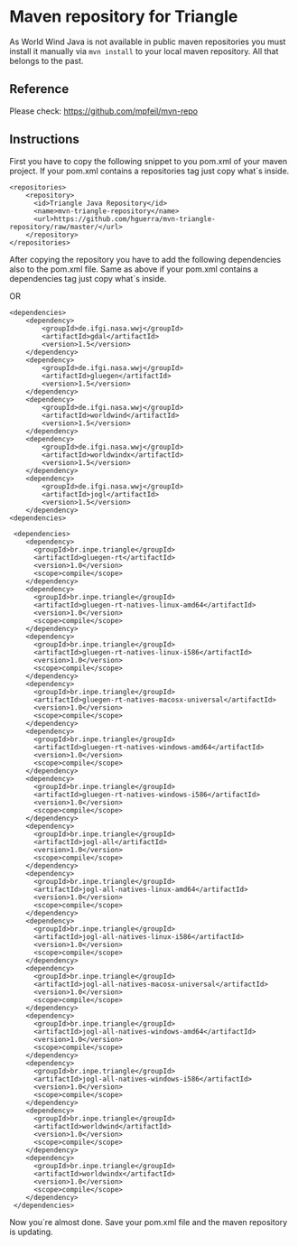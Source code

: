 # Maven repository for Triangle

As World Wind Java is not available in public maven repositories you must install it manually via `mvn install` to your local maven repository.
All that belongs to the past.


## Reference

Please check: https://github.com/mpfeil/mvn-repo


## Instructions

First you have to copy the following snippet to you pom.xml of your maven project. If your pom.xml contains a repositories tag
just copy what´s inside.

```
<repositories>
    <repository>
      <id>Triangle Java Repository</id>
      <name>mvn-triangle-repository</name>
      <url>https://github.com/hguerra/mvn-triangle-repository/raw/master/</url>
    </repository>
</repositories>

```

After copying the repository you have to add the following dependencies also to the pom.xml file. Same as above if your pom.xml contains a dependencies tag just copy what´s inside.


OR

```
<dependencies>
    <dependency>
        <groupId>de.ifgi.nasa.wwj</groupId>
        <artifactId>gdal</artifactId>
        <version>1.5</version>
    </dependency>
    <dependency>
        <groupId>de.ifgi.nasa.wwj</groupId>
        <artifactId>gluegen</artifactId>
        <version>1.5</version>
    </dependency>
    <dependency>
        <groupId>de.ifgi.nasa.wwj</groupId>
        <artifactId>worldwind</artifactId>
        <version>1.5</version>
    </dependency>
    <dependency>
        <groupId>de.ifgi.nasa.wwj</groupId>
        <artifactId>worldwindx</artifactId>
        <version>1.5</version>
    </dependency>
    <dependency>
        <groupId>de.ifgi.nasa.wwj</groupId>
        <artifactId>jogl</artifactId>
        <version>1.5</version>
    </dependency>
<dependencies>

```

```
 <dependencies>
    <dependency>
      <groupId>br.inpe.triangle</groupId>
      <artifactId>gluegen-rt</artifactId>
      <version>1.0</version>
      <scope>compile</scope>
    </dependency>
    <dependency>
      <groupId>br.inpe.triangle</groupId>
      <artifactId>gluegen-rt-natives-linux-amd64</artifactId>
      <version>1.0</version>
      <scope>compile</scope>
    </dependency>
    <dependency>
      <groupId>br.inpe.triangle</groupId>
      <artifactId>gluegen-rt-natives-linux-i586</artifactId>
      <version>1.0</version>
      <scope>compile</scope>
    </dependency>
    <dependency>
      <groupId>br.inpe.triangle</groupId>
      <artifactId>gluegen-rt-natives-macosx-universal</artifactId>
      <version>1.0</version>
      <scope>compile</scope>
    </dependency>
    <dependency>
      <groupId>br.inpe.triangle</groupId>
      <artifactId>gluegen-rt-natives-windows-amd64</artifactId>
      <version>1.0</version>
      <scope>compile</scope>
    </dependency>
    <dependency>
      <groupId>br.inpe.triangle</groupId>
      <artifactId>gluegen-rt-natives-windows-i586</artifactId>
      <version>1.0</version>
      <scope>compile</scope>
    </dependency>
    <dependency>
      <groupId>br.inpe.triangle</groupId>
      <artifactId>jogl-all</artifactId>
      <version>1.0</version>
      <scope>compile</scope>
    </dependency>
    <dependency>
      <groupId>br.inpe.triangle</groupId>
      <artifactId>jogl-all-natives-linux-amd64</artifactId>
      <version>1.0</version>
      <scope>compile</scope>
    </dependency>
    <dependency>
      <groupId>br.inpe.triangle</groupId>
      <artifactId>jogl-all-natives-linux-i586</artifactId>
      <version>1.0</version>
      <scope>compile</scope>
    </dependency>
    <dependency>
      <groupId>br.inpe.triangle</groupId>
      <artifactId>jogl-all-natives-macosx-universal</artifactId>
      <version>1.0</version>
      <scope>compile</scope>
    </dependency>
    <dependency>
      <groupId>br.inpe.triangle</groupId>
      <artifactId>jogl-all-natives-windows-amd64</artifactId>
      <version>1.0</version>
      <scope>compile</scope>
    </dependency>
    <dependency>
      <groupId>br.inpe.triangle</groupId>
      <artifactId>jogl-all-natives-windows-i586</artifactId>
      <version>1.0</version>
      <scope>compile</scope>
    </dependency>
    <dependency>
      <groupId>br.inpe.triangle</groupId>
      <artifactId>worldwind</artifactId>
      <version>1.0</version>
      <scope>compile</scope>
    </dependency>
    <dependency>
      <groupId>br.inpe.triangle</groupId>
      <artifactId>worldwindx</artifactId>
      <version>1.0</version>
      <scope>compile</scope>
    </dependency>
 </dependencies>

```

Now you´re almost done. Save your pom.xml file and the maven repository is updating.
